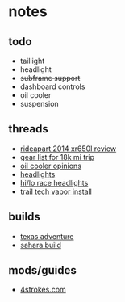 # notes


## todo

- taillight
- headlight
- ~~subframe support~~
- dashboard controls
- oil cooler
- suspension


## threads

- [rideapart 2014 xr650l review](https://rideapart.com/articles/2014-honda-xr650l-review)
- [gear list for 18k mi trip](http://advrider.com/forums/showthread.php?p=17334295)
- [oil cooler opinions](http://www.advrider.com/forums/showthread.php?t=652313)
- [headlights](https://4strokes.com/forums/topic.asp?TOPIC_ID=28330)
- [hi/lo race headlights](http://www.thumpertalk.com/topic/634432-single-8-inch-race-light-with-hilow-beam/)
- [trail tech vapor install](http://advrider.com/index.php?threads/tt-vapor-install-instructions-for-a-xr650l.545100/)


## builds

- [texas adventure](http://www.texasadventure.net/bikes-and-gear/project-xr650l-adventure/)
- [sahara build](http://www.motorbikenomad.co.uk/blog/bike/)


## mods/guides

- [4strokes.com](http://www.4strokes.com/technical/honda/)
